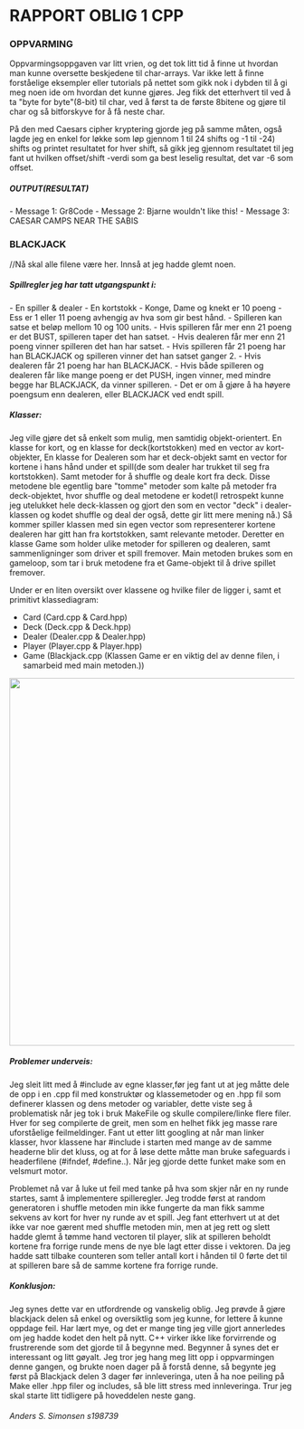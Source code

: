 <h1>RAPPORT OBLIG 1 CPP</h1>

<h3>OPPVARMING</h3>
  Oppvarmingsoppgaven var litt vrien, og det tok litt tid å finne ut hvordan man kunne oversette beskjedene til char-arrays.
  Var ikke lett å finne forståelige eksempler eller tutorials på nettet som gikk nok i dybden til å gi meg noen ide om hvordan det kunne gjøres.
  Jeg fikk det etterhvert til ved å ta "byte for byte"(8-bit) til char, ved å først ta de første 8bitene og gjøre til char og så bitforskyve for å få neste char.

På den med Caesars cipher kryptering gjorde jeg på samme måten, også lagde jeg en enkel for løkke som løp gjennom 1 til 24 shifts og -1 til -24) shifts og printet resultatet for hver shift, så gikk jeg gjennom resultatet til jeg fant ut hvilken offset/shift -verdi som ga best leselig resultat, det var -6 som offset.
<h5>OUTPUT(RESULTAT)</h5>
- Message 1: Gr8Code
- Message 2: Bjarne wouldn't like this!
- Message 3: CAESAR CAMPS NEAR THE SABIS
  
<h3>BLACKJACK</h3>
//Nå skal alle filene være her. Innså at jeg hadde glemt noen.

<h5>Spillregler jeg har tatt utgangspunkt i:</h5>
- En spiller & dealer
- En kortstokk
- Konge, Dame og knekt er 10 poeng
- Ess er 1 eller 11 poeng avhengig av hva som gir best hånd.
- Spilleren kan satse et beløp mellom 10 og 100 units.
- Hvis spilleren får mer enn 21 poeng er det BUST, spilleren taper det han satset.
- Hvis dealeren får mer enn 21 poeng vinner spilleren det han har satset.
- Hvis spilleren får 21 poeng har han BLACKJACK og spilleren vinner det han satset ganger 2.
- Hvis dealeren får 21 poeng har han BLACKJACK.
- Hvis både spilleren og dealeren får like mange poeng er det PUSH, ingen vinner, med mindre begge har BLACKJACK, da   vinner spilleren.
- Det er om å gjøre å ha høyere poengsum enn dealeren, eller BLACKJACK ved endt spill.

<h5>Klasser:</h5>
Jeg ville gjøre det så enkelt som mulig, men samtidig objekt-orientert. En klasse for kort, og en klasse for deck(kortstokken) med en vector av kort-objekter, En klasse for Dealeren som har et deck-objekt samt en vector for kortene i hans hånd under et spill(de som dealer har trukket til seg fra kortstokken). Samt metoder for å shuffle og deale kort fra deck. Disse metodene ble egentlig bare "tomme" metoder som kalte på metoder fra deck-objektet, hvor shuffle og deal metodene er kodet(I retrospekt kunne jeg utelukket hele deck-klassen og gjort den som en vector "deck" i dealer-klassen og kodet shuffle og deal der også, dette gir litt mere mening nå.) Så kommer spiller klassen med sin egen vector som representerer kortene dealeren har gitt han fra kortstokken, samt relevante metoder. Deretter en klasse Game som holder ulike metoder for spilleren og dealeren, samt sammenligninger som driver et spill fremover. Main metoden brukes som en gameloop, som tar i bruk metodene fra et Game-objekt til å drive spillet fremover. 

Under er en liten oversikt over klassene og hvilke filer de ligger i, samt et primitivt klassediagram:

  - Card    (Card.cpp & Card.hpp)
  - Deck    (Deck.cpp & Deck.hpp)
  - Dealer  (Dealer.cpp & Dealer.hpp)
  - Player  (Player.cpp & Player.hpp)
  - Game    (Blackjack.cpp (Klassen Game er en viktig del av denne filen, i samarbeid med main metoden.))
  
<img src="https://scontent-ams.xx.fbcdn.net/hphotos-xpf1/v/t1.0-9/1623566_10153118851052464_3994729613835250899_n.jpg?oh=12bc7a16a9e596ce47f3e8d20088f650&oe=558E3604" width ="550" height ="650">
  
<h5>Problemer underveis:</h5>

Jeg sleit litt med å #include av egne klasser,før jeg fant ut at jeg måtte dele de opp i en .cpp fil med konstruktør og klassemetoder og en .hpp fil som definerer klassen og dens metoder og variabler, dette viste seg å problematisk når jeg tok i bruk MakeFile og skulle compilere/linke flere filer. Hver for seg compilerte de greit, men som en helhet fikk jeg masse rare uforståelige feilmeldinger. Fant ut etter litt googling at når man linker klasser, hvor klassene har #include i starten med mange av de samme headerne blir det kluss, og at for å løse dette måtte man bruke safeguards i headerfilene (#ifndef, #define..). Når jeg gjorde dette funket make som en velsmurt motor. 

Problemet nå var å luke ut feil med tanke på hva som skjer når en ny runde startes, samt å implementere spilleregler. Jeg trodde først at random generatoren i shuffle metoden min ikke fungerte da man fikk samme sekvens av kort for hver ny runde av et spill. Jeg fant etterhvert ut at det ikke var noe gærent med shuffle metoden min, men at jeg rett og slett hadde glemt å tømme hand vectoren til player, slik at spilleren beholdt kortene fra forrige runde mens de nye ble lagt etter disse i vektoren. Da jeg hadde satt tilbake counteren som teller antall kort i hånden til 0 førte det til at spilleren bare så de samme kortene fra forrige runde. 

<h5>Konklusjon:</h5>
Jeg synes dette var en utfordrende og vanskelig oblig. Jeg prøvde å gjøre blackjack delen så enkel og oversiktlig som jeg kunne, for lettere å kunne oppdage feil. Har lært mye, og det er mange ting jeg ville gjort annerledes om jeg hadde kodet den helt på nytt. C++ virker ikke like forvirrende og frustrerende som det gjorde til å begynne med. Begynner å synes det er interessant og litt gøyalt. Jeg tror jeg hang meg litt opp i oppvarmingen denne gangen, og brukte noen dager på å forstå denne, så begynte jeg først på Blackjack delen 3 dager før innleveringa, uten å ha noe peiling på Make eller .hpp filer og includes, så ble litt stress med innleveringa. Trur jeg skal starte litt tidligere på hoveddelen neste gang.


<h6>Anders S. Simonsen s198739</h6>
